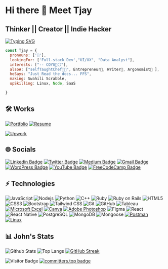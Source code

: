
 # Hi there 👋 Meet Tjay

 ##  Thinker || Creator || Indie Hacker   
[![Typing SVG](https://readme-typing-svg.demolab.com?font=Fira+Code&size=25&pause=1000&color=14FF15&background=000000&width=1200&lines=%5E%5%5D%2B%24expect(Ba-ig-pr-zA-CE-GI-PR-TV-Z0-9).not.toBe(John);Let's+talk+code)](https://git.io/typing-svg)

```javascript
const Tjay = {
  pronouns: ['👨'],
  lookingFor: ['Full-stack Dev',"UI/UX", "Data Analyst"],
  interests: ["-- COYG🔴⚪"],
  alsoA: ["selfTaughtChef👨‍🍳", Entrepreneur💼, Writer📝, Argonomist🥬 ],  
  heSays: "Just Read the docs... FFS",
  making: Swahili Scrabble,
  upSkilling: Linux, Node, SaaS

}
```
## 🛠️ Works
[![Portfolio](https://img.shields.io/badge/Portfolio-Check%20It%20Out-orange)](https://tjay.me)
[![Resume](https://img.shields.io/badge/Resume-View_or_Download-<COLOR>.svg)](https://drive.google.com/file/d/1CUeqcUi0WjjIruV_2f0k0tlLWDY6NDRY/view?usp=sharing)

[![Upwork](https://img.shields.io/badge/Upwork-Hire_me-14A800.svg)](https://www.upwork.com/freelancers/~01afcd660a1a10fc74?viewMode=1)



## 🌐 Socials
[![Linkedin Badge](https://img.shields.io/badge/-Linkedin-blue?style=flat-square&logo=Linkedin&logoColor=white)](https://www.linkedin.com/in/john-murianki-thiongo/)
[![Twitter Badge](https://img.shields.io/twitter/follow/TjayPod?style=social)](https://twitter.com/TjayPod)
[![Medium Badge](https://img.shields.io/badge/Medium-12100E?style=flat-square&logo=medium&logoColor=white&link=https://medium.com/@tjaymurianki)](https://medium.com/@tjaymurianki)
[![Gmail Badge](https://img.shields.io/badge/-Gmail.com-c14438?style=flat-square&logo=Gmail&logoColor=white&link=mailto:mcjthiongo@gmail.com)](mailto:mcthiongo@gmail.com)
[![WordPress Badge](https://img.shields.io/badge/WordPress-Visit%20My%20Blog-blue?style=flat-square&logo=wordpress)](https://thetjaypod.wordpress.com/)
[![YouTube Badge](https://img.shields.io/badge/YouTube-Visit%20My%20Channel-red?style=flat-square&logo=youtube)](https://www.youtube.com/channel/UCcEeMgWcGmDL6w5Ow22TALg)
[![FreeCodeCamp Badge](https://img.shields.io/badge/FreeCodeCamp-Visit%20My%20Profile-blue?style=flat-square&logo=freecodecamp)](https://www.freecodecamp.org/profile/tjay1760)



## ⚡ Technologies

![JavaScript](https://img.shields.io/badge/-JavaScript-black?style=flat-square&logo=javascript)
![Nodejs](https://img.shields.io/badge/-Nodejs-black?style=flat-square&logo=Node.js)
![Python](https://img.shields.io/badge/-Python-black?style=flat-square&logo=Python)
![C++](https://img.shields.io/badge/-C++-00599C?style=flat-square&logo=c)
![Ruby](https://img.shields.io/badge/Ruby-red?logo=ruby)
![Ruby on Rails](https://img.shields.io/badge/Ruby%20on%20Rails-red?logo=rubyonrails)
![HTML5](https://img.shields.io/badge/-HTML5-E34F26?style=flat-square&logo=html5&logoColor=white)
![CSS3](https://img.shields.io/badge/-CSS3-1572B6?style=flat-square&logo=css3)
![Bootstrap](https://img.shields.io/badge/-Bootstrap-563D7C?style=flat-square&logo=bootstrap)
![Tailwind CSS](https://img.shields.io/badge/Tailwind%20CSS-blue?logo=tailwindcss)
![Git](https://img.shields.io/badge/-Git-black?style=flat-square&logo=git)
![GitHub](https://img.shields.io/badge/-GitHub-181717?style=flat-square&logo=github)
![Tableau](https://img.shields.io/badge/-Tableau-E97627?logo=tableau&logoColor=white&style=flat-square)
[![Microsoft Excel](https://img.shields.io/badge/-Microsoft%20Excel-217346?logo=microsoft-excel&logoColor=white&style=flat-square)](https://www.microsoft.com/en-us/microsoft-365/excel)
[![Canva](https://img.shields.io/badge/-Canva-20A0F0?logo=canva&logoColor=white&style=flat-square)](https://www.canva.com/)
[![Adobe Photoshop](https://img.shields.io/badge/-Adobe%20Photoshop-31A8FF?logo=adobe-photoshop&logoColor=white&style=flat-square)](https://www.adobe.com/products/photoshop.html)
![Figma](https://img.shields.io/badge/Figma-purple?logo=figma)
![React](https://img.shields.io/badge/React-blue?logo=react)
![React Native](https://img.shields.io/badge/React%20Native-blue?logo=react)
![PostgreSQL](https://img.shields.io/badge/PostgreSQL-blue?logo=postgresql)
![MongoDB](https://img.shields.io/badge/-MongoDB-black?style=flat-square&logo=mongodb)
![Mongoose](https://img.shields.io/badge/-Mongoose-maroon?style=flat-square&logo=Mongoose)
[![Postman](https://img.shields.io/badge/Postman-orange?logo=postman)](https://www.postman.com/)
[![Linux](https://img.shields.io/badge/Linux-yellow?logo=linux)](https://www.linux.org/)




## 📊 John's Stats

![Github Stats](https://github-readme-stats.vercel.app/api?username=tjay1760&count_private=true&show_icons=true&include_all_commits=true)
![Top Langs](https://github-readme-stats.vercel.app/api/top-langs/?username=tjay1760&hide=TeX&layout=compact)
[![GitHub Streak](https://streak-stats.demolab.com/?user=tjay1760)](https://git.io/streak-stats)

![Visitor Badge](https://visitor-badge.laobi.icu/badge?page_id=tjay1760.tjay1760)
 [![committers.top badge](https://user-badge.committers.top/kenya_private/tjay1760.svg)](https://user-badge.committers.top/kenya_private/tjay1760)
